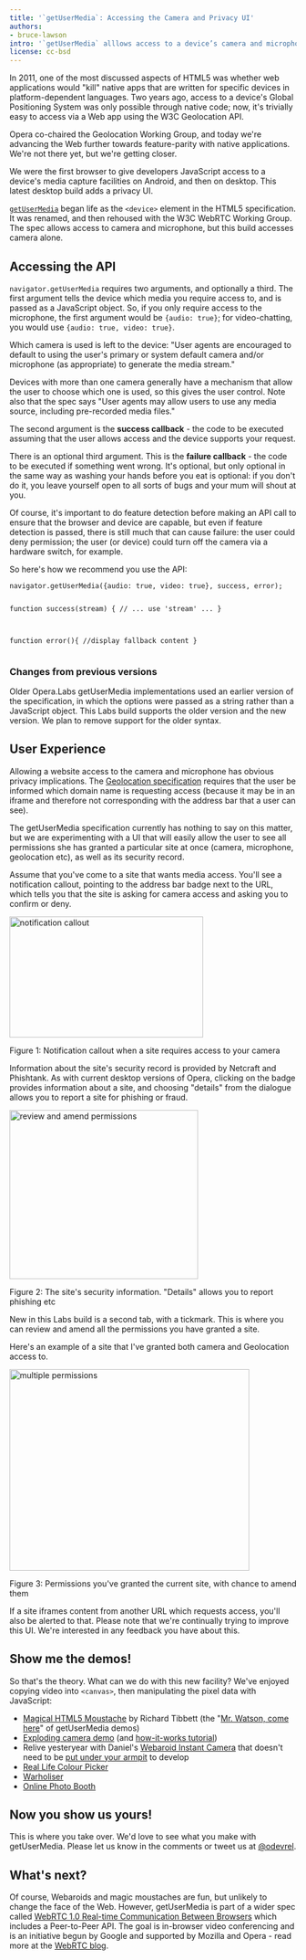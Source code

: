 ```yaml
---
title: '`getUserMedia`: Accessing the Camera and Privacy UI'
authors:
- bruce-lawson
intro: '`getUserMedia` alllows access to a device’s camera and microphone. This article shows how to access the camera and demonstrates a Privacy User Interface that Opera is experimenting with. Includes moustaches and exploding cameras.'
license: cc-bsd
---
```

<p>In 2011, one of the most discussed aspects of HTML5 was whether web applications would "kill" native apps that are written for specific devices in platform-dependent languages. Two years ago, access to a device's Global Positioning System was only possible through native code; now, it's trivially easy to access via a Web app using the W3C Geolocation API.</p>
<p>Opera co-chaired the Geolocation Working Group, and today we're advancing the Web further towards feature-parity with native applications. We're not there yet, but we're getting closer.</p>
<p>We were the first browser to   give developers JavaScript access to a device's media capture facilities on Android, and then on desktop. This latest desktop build adds a privacy UI.</p>
<p><a href="http://dev.w3.org/2011/webrtc/editor/getusermedia.html"><code>getUserMedia</code></a> began life as the <code>&lt;device&gt;</code> element in the HTML5 specification. It was renamed, and then rehoused with the W3C WebRTC Working Group. The spec allows access to camera and microphone, but this build accesses camera alone.</p>
<h2>Accessing the API</h2>
<p><code>navigator.getUserMedia</code> requires two arguments, and optionally a third. The first argument tells the device which media you require access to, and is passed as a JavaScript object. So, if you only require access to the microphone, the first argument would be <code>{audio: true}</code>; for video-chatting, you would use <code>{audio: true, video: true}</code>.</p>
<p>Which camera is used is left to the device: "User agents are encouraged to default to using the user's primary or system default camera and/or microphone (as appropriate) to generate the media stream."</p>

<p>Devices with more than one camera generally have  a mechanism that allow the user to choose which one is used, so this gives the user control. Note also that the spec says &quot;User agents may allow users to use any media source, including pre-recorded media files.&quot;</p>
<p>The second argument is the <b>success callback</b> - the code to be executed assuming that the user allows access and the device supports your request.</p>
<p>There is an optional third argument. This is the <b>failure callback</b> - the code to be executed if something went wrong. It's optional, but only optional in the same way as washing your hands before you eat is optional: if you don't do it, you leave yourself open to all sorts of bugs and your mum will shout at you.</p>
<p>Of course, it's important to do feature detection before making an API call to ensure that the browser and device are capable, but even if feature detection is passed, there is still much that can cause failure: the user could deny permission; the user (or device) could turn off the camera via a hardware switch, for example.</p>
<p>So here's how we recommend you use the API:</p>
<pre>
<code>navigator.getUserMedia({audio: true, video: true}, success, error);

 function success(stream) {
  // ... use 'stream' ...
  }

  function error(){
  //display fallback content
  }
</code>
</pre>

<h3>Changes from previous versions</h3>
<p>Older Opera.Labs getUserMedia implementations used an earlier version of the specification, in which the options were passed as a string rather than a JavaScript object. This Labs build supports the older version and the new version. We plan to remove support for the older syntax.</p>

<h2>User Experience</h2>
<p>Allowing a website access to the camera and microphone has obvious privacy implications. The <a href="http://dev.w3.org/geo/api/spec-source.html#security">Geolocation specification</a> requires that the user be informed which domain name is requesting access (because it may be in an iframe and therefore not corresponding with the address bar that a user can see).</p>
<p>The getUserMedia specification currently has nothing to say on this matter, but we are experimenting with a UI that will easily allow the user to see all permissions she has granted a particular site at once (camera, microphone, geolocation etc), as well as its security record.</p>
<p>Assume that you've come to a site that wants media access. You'll see a notification callout, pointing to the address bar badge next to the URL, which tells you that the site is asking for camera access and asking you to confirm or deny.</p>
<p><img src="gum1c.gif" alt="notification callout" width="340" height="212" /></p>
<p class="caption">Figure 1: Notification callout when a site requires access to your camera</p>
<p>Information about the site's security record is provided by Netcraft and Phishtank. As with current desktop versions of Opera, clicking on the badge provides information about a site, and choosing &quot;details&quot; from the dialogue allows you to report a site for phishing or fraud.</p>

<p><img src="gum2c.gif" alt="review and amend permissions" width="331" height="296" /></p>
<p class="caption">Figure 2: The site's security information. &quot;Details&quot; allows you to report phishing etc</p>
<p>New in this Labs build is a second tab, with a tickmark. This is where you can  review and amend all the permissions you have granted a site.</p>
<p> Here's an example of a site that I've granted both camera and Geolocation access to.</p>
<p><img src="gum3c.gif" alt="multiple permissions" width="421" height="353" /></p><p class="caption">Figure 3: Permissions you've granted the current site, with chance to amend them</p>
<p>If a site iframes content from another URL which requests access, you'll also be alerted to that. Please note that we're continually trying to improve this UI. We're interested in any feedback you have about this.</p>

<h2>Show me the demos!</h2>
<p>So that's the theory. What can we do with this new facility? We've enjoyed copying video into <code>&lt;canvas&gt;</code>, then manipulating the pixel data with JavaScript:</p>
<ul>
<li><a href="http://people.opera.com/brucel/articles/magic-html5-moustache.html">Magical HTML5 Moustache</a> by Richard Tibbett (the &quot;<a href="http://www.wired.com/thisdayintech/2011/03/0310bell-invents-telephone-mr-watson-come-here/">Mr. Watson, come here</a>&quot; of getUserMedia demos)</li>
<li><a href="http://people.opera.com/danield/html5/explode/">Exploding camera demo</a> (and <a href="https://dev.opera.com/articles/view/playing-with-html5-video-and-getusermedia-support/">how-it-works tutorial</a>)</li>
<li>Relive yesteryear with Daniel's <a href="http://people.opera.com/danield/webapps/instant-camera/">Webaroid Instant Camera</a> that doesn't need to be <a href="http://www.reddit.com/r/IAmA/comments/l63y6/iama_polaroid_expert_polaroid_camera_collector_ama/c2q3ao5">put under your armpit</a> to develop</li>
<li><a href="http://people.opera.com/shwetankd/external/demos/rlcp/rlcolorpicker.htm">Real Life Colour Picker</a></li>
<li><a href="http://people.opera.com/shwetankd/external/demos/warholiser/warholiser.htm">Warholiser</a></li>
<li><a href="http://miketaylr.com/photobooth/">Online Photo Booth</a></li>
</ul>

<h2>Now you show us yours!</h2>
<p>This is where you take over. We'd love to see what you make with getUserMedia. Please let us know in the comments or tweet us at <a href="http://twitter.com/odevrel">@odevrel</a>.</p>

<h2>What's next?</h2>
<p>Of course, Webaroids and magic moustaches are fun, but unlikely to change the face of the Web. However, getUserMedia is part of a wider  spec called <a href="http://www.w3.org/TR/webrtc/">WebRTC 1.0 Real-time Communication Between Browsers</a> which includes a Peer-to-Peer API. The goal is  in-browser video conferencing and is an initiative begun by Google and supported by Mozilla and Opera - read more at the <a href="http://www.webrtc.org/blog">WebRTC blog</a>.</p>
